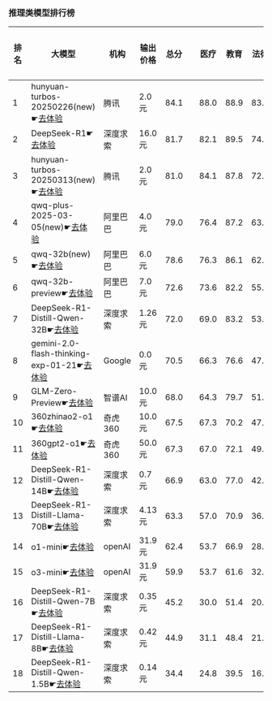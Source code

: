 ### 推理类模型排行榜
|排名|大模型|机构|输出价格|总分| |医疗|教育|法律|行政公务|心理健康|推理与数学计算|语言与指令遵从|
|---|-----|---|-------|---|-|----|---|---|------|-------|-----------|------------|
|1|hunyuan-turbos-20250226(new)☛[去体验](https://easyllm.site/static/modelcompare.html?type=proprietary)|腾讯|2.0元|84.1| |                    88.0|88.9|83.3|                    81.6|78.2|                    81.4|84.2|
|2|DeepSeek-R1☛[去体验](https://easyllm.site/static/modelcompare.html?type=open-source)|深度求索|16.0元|81.7| |                    82.1|89.5|74.8|                    88.6|61.5|                    88.5|84.8|
|3|hunyuan-turbos-20250313(new)☛[去体验](https://easyllm.site/static/modelcompare.html?type=proprietary)|腾讯|2.0元|81.0| |                    84.1|87.8|72.2|                    80.0|72.9|                    82.0|84.4|
|4|qwq-plus-2025-03-05(new)☛[去体验](https://easyllm.site/static/modelcompare.html?type=proprietary)|阿里巴巴|4.0元|79.0| |                    76.4|87.2|63.7|                    84.5|64.9|                    89.7|84.6|
|5|qwq-32b(new)☛[去体验](https://easyllm.site/static/modelcompare.html?type=open-source)|阿里巴巴|6.0元|78.6| |                    76.3|86.1|62.5|                    86.5|63.0|                    87.6|85.2|
|6|qwq-32b-preview☛[去体验](https://easyllm.site/static/modelcompare.html?type=open-source)|阿里巴巴|7.0元|72.6| |                    73.6|82.2|55.0|                    78.0|59.9|                    78.6|78.9|
|7|DeepSeek-R1-Distill-Qwen-32B☛[去体验](https://easyllm.site/static/modelcompare.html?type=open-source)|深度求索|1.26元|72.0| |                    69.0|83.2|53.5|                    76.2|53.8|                    83.9|81.4|
|8|gemini-2.0-flash-thinking-exp-01-21☛[去体验](https://easyllm.site/static/modelcompare.html?type=proprietary)|Google|0.0元|70.5| |                    66.3|76.6|47.9|                    85.1|53.5|                    89.3|78.5|
|9|GLM-Zero-Preview☛[去体验](https://easyllm.site/static/modelcompare.html?type=proprietary)|智谱AI|10.0元|68.0| |                    64.3|79.7|51.7|                    75.6|48.0|                    77.8|76.9|
|10|360zhinao2-o1☛[去体验](https://easyllm.site/static/modelcompare.html?type=proprietary)|奇虎360|10.0元|67.5| |                    67.3|70.2|47.7|                    74.0|50.2|                    78.0|78.5|
|11|360gpt2-o1☛[去体验](https://easyllm.site/static/modelcompare.html?type=proprietary)|奇虎360|50.0元|67.3| |                    67.0|72.1|49.6|                    70.5|52.0|                    77.0|77.4|
|12|DeepSeek-R1-Distill-Qwen-14B☛[去体验](https://easyllm.site/static/modelcompare.html?type=open-source)|深度求索|0.7元|66.9| |                    63.0|77.0|42.2|                    68.0|55.6|                    82.3|78.7|
|13|DeepSeek-R1-Distill-Llama-70B☛[去体验](https://easyllm.site/static/modelcompare.html?type=open-source)|深度求索|4.13元|63.3| |                    57.0|70.9|36.9|                    77.5|46.2|                    82.4|77.0|
|14|o1-mini☛[去体验](https://easyllm.site/static/modelcompare.html?type=proprietary)|openAI|31.9元|62.4| |                    53.7|66.9|28.3|                    77.1|42.5|                    85.8|81.7|
|15|o3-mini☛[去体验](https://easyllm.site/static/modelcompare.html?type=proprietary)|openAI|31.9元|59.9| |                    53.7|61.6|32.4|                    62.2|42.5|                    84.7|74.8|
|16|DeepSeek-R1-Distill-Qwen-7B☛[去体验](https://easyllm.site/static/modelcompare.html?type=open-source)|深度求索|0.35元|45.2| |                    30.0|51.4|20.7|                    48.8|30.4|                    72.2|61.2|
|17|DeepSeek-R1-Distill-Llama-8B☛[去体验](https://easyllm.site/static/modelcompare.html?type=open-source)|深度求索|0.42元|44.9| |                    31.1|48.4|21.8|                    49.9|31.9|                    70.4|64.8|
|18|DeepSeek-R1-Distill-Qwen-1.5B☛[去体验](https://easyllm.site/static/modelcompare.html?type=open-source)|深度求索|0.14元|34.4| |                    24.8|39.5|16.1|                    26.4|23.9|                    63.8|47.1|
    
